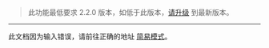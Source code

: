 >  此功能最低要求 2.2.0 版本，如低于此版本，[请升级](http://ksria.com/simpread/) 到最新版本。

***

此文档因为输入错误，请前往正确的地址 [简易模式](简易模式)。
